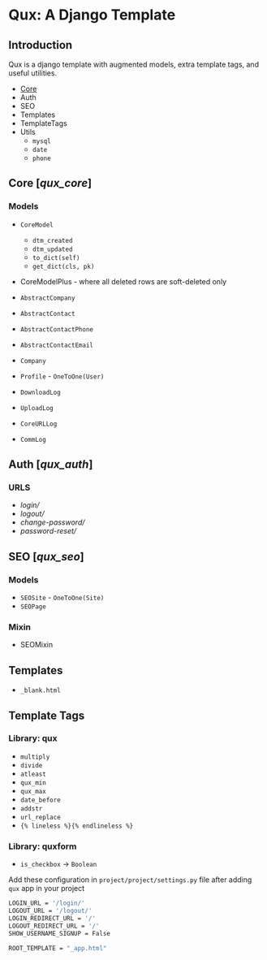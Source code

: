 # Qux: A Django Template

## Introduction

Qux is a django template with augmented models,
extra template tags, and useful utilities.

- [Core](auth/README.md)
- Auth
- SEO
- Templates
- TemplateTags
- Utils
  - `mysql`
  - `date`
  - `phone`

## Core [_qux_core_]

### Models

- `CoreModel`
  - `dtm_created`
  - `dtm_updated`
  - `to_dict(self)`
  - `get_dict(cls, pk)`
- CoreModelPlus - where all deleted rows are soft-deleted only


- `AbstractCompany`
- `AbstractContact`
- `AbstractContactPhone`
- `AbstractContactEmail`


- `Company`
- `Profile` - `OneToOne(User)`


- `DownloadLog`
- `UploadLog`
- `CoreURLLog`
- `CommLog`

## Auth [_qux_auth_]

### URLS

- _login/_
- _logout/_
- _change-password/_
- _password-reset/_

## SEO [_qux_seo_]

### Models

- `SEOSite` - `OneToOne(Site)`
- `SEOPage`

### Mixin

- SEOMixin

## Templates

- `_blank.html`

## Template Tags

### Library: qux

- `multiply`
- `divide`
- `atleast`
- `qux_min`
- `qux_max`
- `date_before`
- `addstr`
- `url_replace`
- `{% lineless %}{% endlineless %}`

### Library: quxform

- `is_checkbox` &rightarrow; `Boolean`

Add these configuration in `project/project/settings.py` file after adding `qux` app in your project
```sh
LOGIN_URL = '/login/'
LOGOUT_URL = '/logout/'
LOGIN_REDIRECT_URL = '/'
LOGOUT_REDIRECT_URL = '/'
SHOW_USERNAME_SIGNUP = False

ROOT_TEMPLATE = "_app.html"
```
